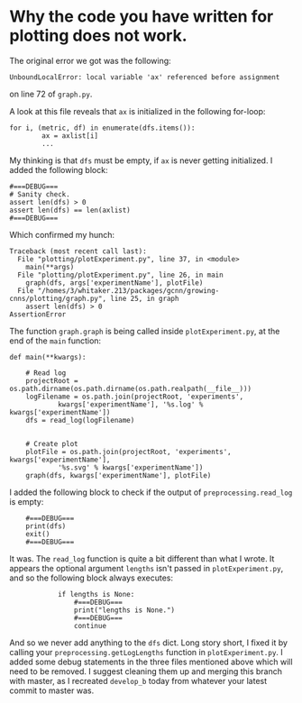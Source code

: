 # Why the code you have written for plotting does not work.

The original error we got was the following:

`UnboundLocalError: local variable 'ax' referenced before assignment`

on line 72 of `graph.py`. 

A look at this file reveals that `ax` is initialized in the following for-loop:

```
for i, (metric, df) in enumerate(dfs.items()):
        ax = axlist[i]
        ...
```

My thinking is that `dfs` must be empty, if `ax` is never getting initialized. I added the following block:

```
#===DEBUG===
# Sanity check.
assert len(dfs) > 0
assert len(dfs) == len(axlist)
#===DEBUG===
```

Which confirmed my hunch:

```
Traceback (most recent call last):
  File "plotting/plotExperiment.py", line 37, in <module>
    main(**args)
  File "plotting/plotExperiment.py", line 26, in main
    graph(dfs, args['experimentName'], plotFile)
  File "/homes/3/whitaker.213/packages/gcnn/growing-cnns/plotting/graph.py", line 25, in graph
    assert len(dfs) > 0
AssertionError
``` 

The function `graph.graph` is being called inside `plotExperiment.py`, at the end of the `main` function:

```
def main(**kwargs):

    # Read log
    projectRoot = os.path.dirname(os.path.dirname(os.path.realpath(__file__)))
    logFilename = os.path.join(projectRoot, 'experiments',
            kwargs['experimentName'], '%s.log' % kwargs['experimentName'])
    dfs = read_log(logFilename)


    # Create plot
    plotFile = os.path.join(projectRoot, 'experiments', kwargs['experimentName'],
            '%s.svg' % kwargs['experimentName'])
    graph(dfs, kwargs['experimentName'], plotFile)
``` 

I added the following block to check if the output of `preprocessing.read_log` is empty:

```
    #===DEBUG===
    print(dfs)
    exit()
    #===DEBUG===
```

It was. The `read_log` function is quite a bit different than what I wrote. It appears the optional argument `lengths` isn't passed in `plotExperiment.py`, and so the following block always executes:

```
            if lengths is None:
                #===DEBUG===
                print("lengths is None.")
                #===DEBUG===
                continue
```

And so we never add anything to the `dfs` dict. Long story short, I fixed it by calling your `preprocessing.getLogLengths` function in `plotExperiment.py`. I added some debug statements in the three files mentioned above which will need to be removed. I suggest cleaning them up and merging this branch with master, as I recreated `develop_b` today from whatever your latest commit to master was.  
